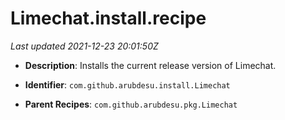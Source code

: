 # Limechat.install.recipe

_Last updated 2021-12-23 20:01:50Z_

- **Description**: Installs the current release version of Limechat.

- **Identifier**: `com.github.arubdesu.install.Limechat`

- **Parent Recipes**: `com.github.arubdesu.pkg.Limechat`

